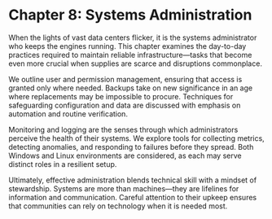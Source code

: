 # Chapter 8: Systems Administration

When the lights of vast data centers flicker, it is the systems administrator who keeps the engines running. This chapter examines the day-to-day practices required to maintain reliable infrastructure—tasks that become even more crucial when supplies are scarce and disruptions commonplace.

We outline user and permission management, ensuring that access is granted only where needed. Backups take on new significance in an age where replacements may be impossible to procure. Techniques for safeguarding configuration and data are discussed with emphasis on automation and routine verification.

Monitoring and logging are the senses through which administrators perceive the health of their systems. We explore tools for collecting metrics, detecting anomalies, and responding to failures before they spread. Both Windows and Linux environments are considered, as each may serve distinct roles in a resilient setup.

Ultimately, effective administration blends technical skill with a mindset of stewardship. Systems are more than machines—they are lifelines for information and communication. Careful attention to their upkeep ensures that communities can rely on technology when it is needed most.
